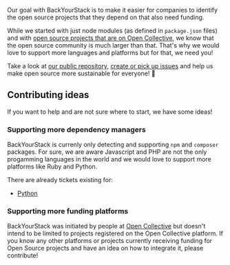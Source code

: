 Our goal with BackYourStack is to make it easier for companies to identify the open source projects that they depend on that also need funding.

While we started with just node modules (as defined in `package.json` files) and with [open source projects that are on Open Collective](https://opencollective.com/opensource), we know that the open source community is much larger than that. That's why we would love to support more languages and platforms but for that, we need you!

Take a look at [our public repository](https://github.com/opencollective/backyourstack), [create or pick up issues](https://github.com/opencollective/backyourstack/issues) and help us make open source more sustainable for everyone! 🙌

## Contributing ideas

If you want to help and are not sure where to start, we have some ideas!

### Supporting more dependency managers

BackYourStack is currenly only detecting and supporting `npm` and `composer` packages. For sure, we are aware Javascript and PHP are not the only progamming languages in the world and we would love to support more platforms like Ruby and Python.

There are already tickets existing for:

- [Python](https://github.com/opencollective/backyourstack/issues/34)

### Supporting more funding platforms

BackYourStack was initiated by people at [Open Collective](https://opencollective.com) but doesn't intend to be limited to projects registered on the Open Collective platform. If you know any other platforms or projects currently receiving funding for Open Source projects and have an idea on how to integrate it, please contribute!

